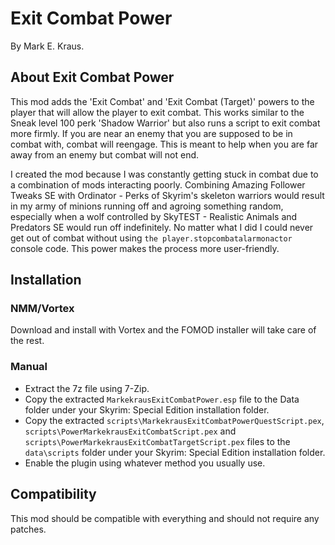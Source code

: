 # Exit Combat Power

By Mark E. Kraus.

## About Exit Combat Power

This mod adds the 'Exit Combat' and 'Exit Combat (Target)' powers to the player that will allow the player to exit combat. This works similar to the Sneak level 100 perk 'Shadow Warrior' but also runs a script to exit combat more firmly. If you are near an enemy that you are supposed to be in combat with, combat will reengage. This is meant to help when you are far away from an enemy but combat will not end.

I created the mod because I was constantly getting stuck in combat due to a combination of mods interacting poorly. Combining Amazing Follower Tweaks SE with Ordinator - Perks of Skyrim's skeleton warriors would result in my army of minions running off and agroing something random, especially when a wolf controlled by SkyTEST - Realistic Animals and Predators SE would run off indefinitely. No matter what I did I could never get out of combat without using `the player.stopcombatalarmonactor` console code. This power makes the process more user-friendly.

## Installation

### NMM/Vortex

Download and install with Vortex and the FOMOD installer will take care of the rest.

### Manual

* Extract the 7z file using 7-Zip.
* Copy the extracted `MarkekrausExitCombatPower.esp` file to the Data folder under your Skyrim: Special Edition installation folder.
* Copy the extracted `scripts\MarkekrausExitCombatPowerQuestScript.pex`, `scripts\PowerMarkekrausExitCombatScript.pex` and `scripts\PowerMarkekrausExitCombatTargetScript.pex` files to the `data\scripts` folder under your Skyrim: Special Edition installation folder.
* Enable the plugin using whatever method you usually use.

## Compatibility

This mod should be compatible with everything and should not require any patches.
